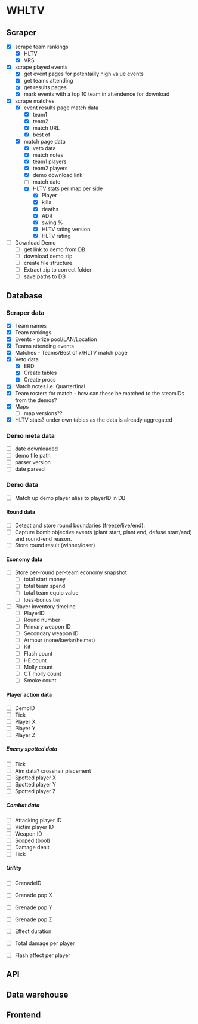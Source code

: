 # WHLTV
## Scraper
- [x] scrape team rankings
    - [x] HLTV
    - [x] VRS
- [x] scrape played events
    - [x] get event pages for potentailly high value events
    - [x] get teams attending
    - [x] get results pages
    - [x] mark events with a top 10 team in attendence for download
- [x] scrape matches
    - [x] event results page match data
        - [x] team1
        - [x] team2
        - [x] match URL
        - [x] best of
    - [x] match page data
        - [x] veto data
        - [x] match notes
        - [x] team1 players
        - [x] team2 players
        - [x] demo download link
        - [ ] match date
        - [x] HLTV stats per map per side
            - [x] Player
            - [x] kills
            - [x] deaths
            - [x] ADR
            - [x] swing %
            - [x] HLTV rating version
            - [x] HLTV rating
- [ ] Download Demo
    - [ ] get link to demo from DB
    - [ ] download demo zip
    - [ ] create file structure
    - [ ] Extract zip to correct folder
    - [ ] save paths to DB

## Database

### Scraper data
- [x] Team names
- [x] Team rankings
- [x] Events - prize pool/LAN/Location
- [x] Teams attending events
- [x] Matches - Teams/Best of x/HLTV match page
- [x] Veto data
    - [x] ERD
    - [x] Create tables
    - [x] Create procs
- [x] Match notes i.e. Quarterfinal
- [x] Team rosters for match - how can these be matched to the steamIDs from the demos?
- [x] Maps 
    - [ ] map versions??
- [x] HLTV stats? under own tables as the data is already aggregated 

### Demo meta data
- [ ] date downloaded
- [ ] demo file path
- [ ] parser version
- [ ] date parsed

### Demo data
- [ ] Match up demo player alias to playerID in DB
#### Round data
- [ ] Detect and store round boundaries (freeze/live/end).
- [ ] Capture bomb objective events (plant start, plant end, defuse start/end) and round-end reason.
- [ ] Store round result (winner/loser)

#### Economy data
- [ ] Store per-round per-team economy snapshot 
    - [ ] total start money
    - [ ] total team spend
    - [ ] total team equip value
    - [ ] loss-bonus tier
- [ ] Player inventory timeline
    - [ ] PlayerID
    - [ ] Round number
    - [ ] Primary weapon ID
    - [ ] Secondary weapon ID
    - [ ] Armour (none/kevlar/helmet)
    - [ ] Kit
    - [ ] Flash count
    - [ ] HE count
    - [ ] Molly count
    - [ ] CT molly count
    - [ ] Smoke count

#### Player action data
- [ ] DemoID
- [ ] Tick
- [ ] Player X
- [ ] Player Y
- [ ] Player Z

##### Enemy spotted data
- [ ] Tick
- [ ] Aim data? crosshair placement
- [ ] Spotted player X
- [ ] Spotted player Y
- [ ] Spotted player Z

##### Combat data
- [ ] Attacking player ID
- [ ] Victim player ID
- [ ] Weapon ID
- [ ] Scoped (bool)
- [ ] Damage dealt
- [ ] Tick

##### Utility
- [ ] GrenadeID
- [ ] Grenade pop X
- [ ] Grenade pop Y
- [ ] Grenade pop Z
- [ ] Effect duration
- [ ] Total damage per player
- [ ] Flash affect per player



## API

## Data warehouse

## Frontend